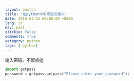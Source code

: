 ```yaml
---
layout: postcn
title: "在python中实现密文输入"
date: 2018-03-23 08:00:00 +0800
lang: cn
nav: post
stickie: false
comments: true
category: python
tags: [ python]
---
```



输入密码，不留痕迹
<!-- more -->
```python
import getpass
password = getpass.getpass("Please enter your password");
```